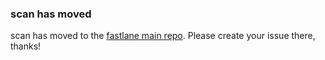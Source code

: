 ### scan has moved
scan has moved to the [fastlane main repo](https://github.com/fastlane/fastlane/tree/master/scan). Please create your issue there, thanks!
